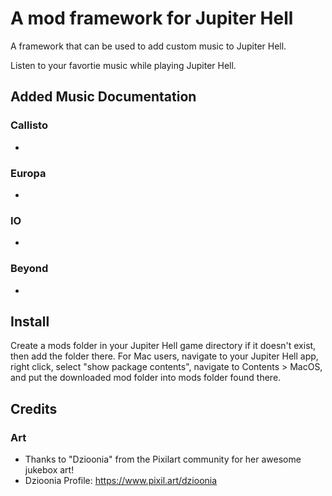 # A mod framework for Jupiter Hell

A framework that can be used to add custom music to Jupiter Hell.

Listen to your favortie music while playing Jupiter Hell.

## Added Music Documentation

### Callisto
 - 

### Europa
 - 

### IO
 - 
 
### Beyond 
 - 

## Install
Create a mods folder in your Jupiter Hell game directory if it doesn't exist, then add the folder there.
For Mac users, navigate to your Jupiter Hell app, right click, select "show package contents", navigate to Contents > MacOS, and put the downloaded mod folder into mods folder found there.

## Credits

### Art
 - Thanks to "Dzioonia" from the Pixilart community for her awesome jukebox art!
- Dzioonia Profile: https://www.pixil.art/dzioonia
